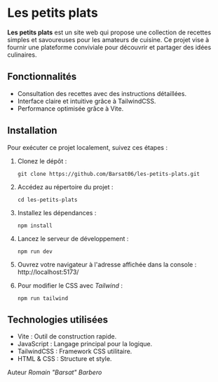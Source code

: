 # Les petits plats

**Les petits plats** est un site web qui propose une collection de recettes simples et savoureuses pour les amateurs de cuisine. Ce projet vise à fournir une plateforme conviviale pour découvrir et partager des idées culinaires.

## Fonctionnalités

- Consultation des recettes avec des instructions détaillées.
- Interface claire et intuitive grâce à TailwindCSS.
- Performance optimisée grâce à Vite.

## Installation

Pour exécuter ce projet localement, suivez ces étapes :

1. Clonez le dépôt :

   `git clone https://github.com/Barsat06/les-petits-plats.git`

2. Accédez au répertoire du projet :

   `cd les-petits-plats`

3. Installez les dépendances :

   `npm install`

4. Lancez le serveur de développement :

   `npm run dev`

5. Ouvrez votre navigateur à l'adresse affichée dans la console : http://localhost:5173/

6. Pour modifier le CSS avec _Tailwind_ :

   `npm run tailwind`

## Technologies utilisées

- Vite : Outil de construction rapide.
- JavaScript : Langage principal pour la logique.
- TailwindCSS : Framework CSS utilitaire.
- HTML & CSS : Structure et style.

Auteur
_Romain "Barsat" Barbero_
